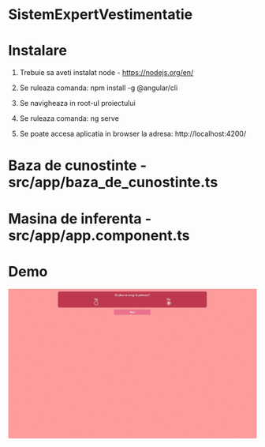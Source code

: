 # SistemExpertVestimentatie

# Instalare

1. Trebuie sa aveti instalat node - https://nodejs.org/en/

2. Se ruleaza comanda: npm install -g @angular/cli

3. Se navigheaza in root-ul proiectului

4. Se ruleaza comanda: ng serve

5. Se poate accesa aplicatia in browser la adresa: http://localhost:4200/

# Baza de cunostinte - src/app/baza_de_cunostinte.ts

# Masina de inferenta - src/app/app.component.ts

# Demo

![Alt Text](/demo.gif?raw=true)